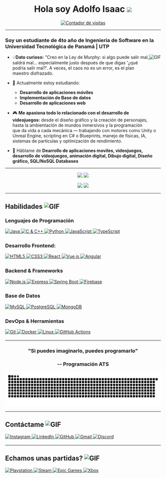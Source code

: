 <h1 align="center">Hola soy Adolfo Isaac <img src="https://i.gifer.com/Bx2q.gif" width="100"></h1>

<!-- Contador de Visitas a mi README Profile -->
<p align="center">
  <a href="https://github.com/antonkomarev/github-profile-views-counter">
    <img src="https://komarev.com/ghpvc/?username=MrT4ttoo&style=for-the-badge" alt="Contador de visitas">
  </a>
</p>

___
<!-- Acerca de Mí -->
### Soy un estudiante de 4to año de Ingeniería de Software en la Universidad Tecnológica de Panamá | UTP

<img align="right" alt="GIF" style="height:230px; width:auto;" src="https://i.gifer.com/VfQL.gif" />

- 💡**Dato curioso:** "Creo en la Ley de Murphy: si algo puede salir mal, saldrá mal... especialmente justo 
    después de que digas '¿qué podría salir mal?'. A veces, el caos no es un error, es el plan maestro disfrazado.
  
- 🌱 Actualmente estoy estudiando:
    - **Desarrollo de aplicaciones móviles**
    - **Implementación de Base de datos**
    - **Desarrollo de aplicaciones web**
    
- 🎮 **Me apasiona todo lo relacionado con el desarrollo de videojuegos:** desde el diseño gráfico y 
    la creación de personajes, hasta la ambientación de mundos inmersivos y la programación que da vida 
    a cada mecánica — trabajando con motores como Unity o Unreal Engine, scripting en C# o Blueprints, 
    manejo de físicas, IA, sistemas de partículas y optimización de rendimiento.
- 💬 Háblame de **Dearrollo de aplicaciones moviles, videojuegos, desarrollo de videojuegos, animación digital, 
    Dibujo digital, Diseño gráfico, SQL/NoSQL Databases**
&emsp;
___
<!-- Estadisticas -->
<p align="center">
  <img 
    src="https://github-readme-stats.vercel.app/api?username=MrT4ttoo&show_icons=true&theme=tokyonight&hide_border=true&include_all_commits=true&count_private=false"
    width="400"
  />
  <img 
    src="https://nirzak-streak-stats.vercel.app/?user=MrT4ttoo&theme=tokyonight&hide_border=true"
    width="400"
  />
</p>

<!-- Logros y lenguajes usados -->
<p align="center">
  <img 
    src="https://github-profile-trophy.vercel.app/?username=MrT4ttoo&theme=tokyonight&no-frame=true&no-bg=false&margin-w=4&row=2&column=4"
  />
  <img 
    src="https://github-readme-stats.vercel.app/api/top-langs/?username=MrT4ttoo&theme=tokyonight&hide=Jupyter&layout=compact&hide_border=true"     
    width="300"
  />
</p>

___
<!-- Titulo:"Habilidades" -->
<h2>
    Habilidades <img src="https://i.gifer.com/YKcP.gif" alt="GIF" width="40">  
</h2>

<!-- Lenguajes de Programación -->
<h3> Lenguajes de Programación </h3>
<a href="" target="_blank">
  <img src="https://img.shields.io/badge/Java-%23ED8B00.svg?style=for-the-badge&logo=java&logoColor=white" alt="Java" style="margin-bottom: 5px;" />
</a>
<a href="" target="_blank">
  <img src="https://img.shields.io/badge/C%20%26%20C++-00599C.svg?style=for-the-badge&logo=c%20programming&logoColor=white" alt="C & C++" style="margin-bottom: 5px;" />
</a>
<a href="" target="_blank">
  <img src="https://img.shields.io/badge/Python-3776AB.svg?style=for-the-badge&logo=python&logoColor=white" alt="Python" style="margin-bottom: 5px;" />
</a>
<a href="" target="_blank">
  <img src="https://img.shields.io/badge/JavaScript-F7DF1E.svg?style=for-the-badge&logo=javascript&logoColor=black" alt="JavaScript" style="margin-bottom: 5px;" />
</a>
<a href="" target="_blank">
  <img src="https://img.shields.io/badge/TypeScript-3178C6.svg?style=for-the-badge&logo=typescript&logoColor=white" alt="TypeScript" style="margin-bottom: 5px;" />
</a>

<!-- Frontend -->
<h3> Desarrollo Frontend: </h3>
<a href="" target="_blank">
  <img src="https://img.shields.io/badge/HTML5-E34F26.svg?style=for-the-badge&logo=html5&logoColor=white" alt="HTML5" style="margin-bottom: 5px;" />
</a>
<a href="" target="_blank">
  <img src="https://img.shields.io/badge/CSS3-1572B6.svg?style=for-the-badge&logo=css3&logoColor=white" alt="CSS3" style="margin-bottom: 5px;" />
</a>
<a href="" target="_blank">
  <img src="https://img.shields.io/badge/React-20232A.svg?style=for-the-badge&logo=react&logoColor=61DAFB" alt="React" style="margin-bottom: 5px;" />
</a>
<a href="" target="_blank">
  <img src="https://img.shields.io/badge/Vue.js-35495E.svg?style=for-the-badge&logo=vue.js&logoColor=4FC08D" alt="Vue.js" style="margin-bottom: 5px;" />
</a>
<a href="" target="_blank">
  <img src="https://img.shields.io/badge/Angular-DD0031.svg?style=for-the-badge&logo=angular&logoColor=white" alt="Angular" style="margin-bottom: 5px;" />
</a>

<!-- Backend / Frameworks -->
<h3> Backend & Frameworks </h3>
<a href="" target="_blank">
  <img src="https://img.shields.io/badge/Node.js-339933.svg?style=for-the-badge&logo=node.js&logoColor=white" alt="Node.js" style="margin-bottom: 5px;" />
</a>
<a href="" target="_blank">
  <img src="https://img.shields.io/badge/Express-000000.svg?style=for-the-badge&logo=express&logoColor=white" alt="Express" style="margin-bottom: 5px;" />
</a>
<a href="" target="_blank">
  <img src="https://img.shields.io/badge/Spring%20Boot-6DB33F.svg?style=for-the-badge&logo=springboot&logoColor=white" alt="Spring Boot" style="margin-bottom: 5px;" />
</a>
<a href="" target="_blank">
  <img src="https://img.shields.io/badge/Firebase-FFCA28.svg?style=for-the-badge&logo=firebase&logoColor=black" alt="Firebase" style="margin-bottom: 5px;" />
</a>

<!-- Base de Datos -->
<h3> Base de Datos </h3>
<a href="" target="_blank">
  <img src="https://img.shields.io/badge/MySQL-4479A1.svg?style=for-the-badge&logo=mysql&logoColor=white" alt="MySQL" style="margin-bottom: 5px;" />
</a>
<a href="" target="_blank">
  <img src="https://img.shields.io/badge/PostgreSQL-316192.svg?style=for-the-badge&logo=postgresql&logoColor=white" alt="PostgreSQL" style="margin-bottom: 5px;" />
</a>
<a href="" target="_blank">
  <img src="https://img.shields.io/badge/MongoDB-47A248.svg?style=for-the-badge&logo=mongodb&logoColor=white" alt="MongoDB" style="margin-bottom: 5px;" />
</a>

<!-- DevOps / Herramientas -->
<h3> DevOps & Herramientas</h3>
<a href="" target="_blank">
  <img src="https://img.shields.io/badge/Git-F05032.svg?style=for-the-badge&logo=git&logoColor=white" alt="Git" style="margin-bottom: 5px;" />
</a>
<a href="" target="_blank">
  <img src="https://img.shields.io/badge/Docker-2496ED.svg?style=for-the-badge&logo=docker&logoColor=white" alt="Docker" style="margin-bottom: 5px;" />
</a>
<a href="" target="_blank">
  <img src="https://img.shields.io/badge/Linux-FCC624.svg?style=for-the-badge&logo=linux&logoColor=black" alt="Linux" style="margin-bottom: 5px;" />
</a>
<a href="" target="_blank">
  <img src="https://img.shields.io/badge/GitHub_Actions-2088FF.svg?style=for-the-badge&logo=githubactions&logoColor=white" alt="GitHub Actions" style="margin-bottom: 5px;" />
</a>

___
<!-- Frase Final -->
<h3 align="center"><strong>"Si puedes imaginarlo, puedes programarlo"</strong></h3>
<h3 align="center"><strong>-- Programación ATS</strong></h3>

<!-- GIF SnakeGame -->
<p align="center">
  <img src="https://github.com/7oSkaaa/7oSkaaa/blob/output/github-contribution-grid-snake.svg?" alt="Snake Game"/>
</p>

___
<!-- Titulo: "Contáctame" -->
<h2>
    Contáctame  <img src="https://i.gifer.com/33HU.gif" alt="GIF" width="40">  
</h2> 

<!-- Instagram -->
<a href="" target="_blank">
  <img src="https://img.shields.io/badge/Instagram-%23E4405F.svg?style=for-the-badge&logo=Instagram&logoColor=white" alt="Instagram" style="margin-bottom: 5px;" />
</a>

<!-- Linkedin -->
<a href="" target="_blank">
  <img src="https://img.shields.io/badge/linkedin-%230077B5.svg?style=for-the-badge&logo=linkedin&logoColor=white" alt="LinkedIn" style="margin-bottom: 5px;" />
</a>

<!-- Github -->
<a href="https://github.com/MrT4ttoo?tab=repositories" target="_blank">
  <img src="https://img.shields.io/badge/github-%23121011.svg?style=for-the-badge&logo=github&logoColor=white" alt="GitHub" style="margin-bottom: 5px;" />
</a>

<!-- Gmail -->
<a href="" target="_blank">
  <img src="https://img.shields.io/badge/Gmail-D14836?style=for-the-badge&logo=gmail&logoColor=white" alt="Gmail" style="margin-bottom: 5px;" />
</a>

<!-- Discord -->
<a href="" target="_blank">
  <img src="https://img.shields.io/badge/Discord-%235865F2.svg?style=for-the-badge&logo=discord&logoColor=white" alt="Discord" style="margin-bottom: 5px;" />
</a>

___
<!-- Titulo: "Plataformas de videojuegos" -->
<h2>
    Echamos unas partidas?  <img src="https://i.gifer.com/Paz.gif" alt="GIF" width="40">  
</h2> 

<!-- Playstation -->
<a href="" target="_blank">
  <img src="https://img.shields.io/badge/Playstation-003791?style=for-the-badge&logo=playstation&logoColor=white" alt="Playstation" style="margin-bottom: 5px;" />
</a>

<!-- Steam -->
<a href="" target="_blank">
  <img src="https://img.shields.io/badge/steam-%23000000.svg?style=for-the-badge&logo=steam&logoColor=white" alt="Steam" style="margin-bottom: 5px;" />
</a>

<!-- Epic games -->
<a href="" target="_blank">
  <img src="https://img.shields.io/badge/epicgames-%23313131.svg?style=for-the-badge&logo=epicgames&logoColor=white" alt="Epic Games" style="margin-bottom: 5px;" />
</a>

<!-- Xbox -->
<a href="" target="_blank">
  <img src="https://img.shields.io/badge/xbox-%23107C10.svg?style=for-the-badge&logo=xbox&logoColor=white" alt="Xbox" style="margin-bottom: 5px;" />
</a>

